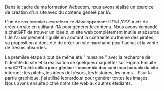 Dans le cadre de ma formation Webecom, nous avons réalisé un exercice de création d'un site avec du contenu généré par IA.

L'un de nos premiers exercices de développement HTML/CSS a été de créer un site en utilisant l'IA pour générer le contenu. Nous avons demandé à chatGPT de trouver un idée d'un site web complètement inutile et absurde ! Je l'ai simplement aiguillé en ajoutant la contrainte du thème des pirates, sa proposition a donc été de créer un site marchand pour l'achat et la vente de trésors absurdes.

La première étape a tout de même été " humaine " avec la recherche de l'identité du site et la réalisation de quelques maquettes sur Figma. Ensuite chatGPT a été utilisé pour générer l'ensemble des contenus textuels du site internet : les pitchs, les idées de trésors, les histoires, les noms... Pour la partie graphique, j'ai utilisé leonardo.ai pour générer toutes les images. Nous avons ensuite picthé notre site web aux autres étudiants. 
